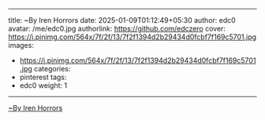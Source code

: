 
---
title: ~By Iren Horrors
date: 2025-01-09T01:12:49+05:30
author: edc0
avatar: /me/edc0.jpg
authorlink: https://github.com/edczero
cover: https://i.pinimg.com/564x/7f/2f/13/7f2f1394d2b29434d0fcbf7f169c5701.jpg
images:
   - https://i.pinimg.com/564x/7f/2f/13/7f2f1394d2b29434d0fcbf7f169c5701.jpg
categories:
  - pinterest
tags:
  - edc0
weight: 1
---

<!--more-->

[~By Iren Horrors](https://in.pinterest.com/pin/91901648640039710/)

	